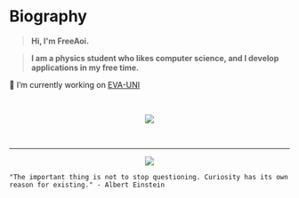 # **Biography**

>  **Hi, I'm FreeAoi.**

> **I am a physics student who likes computer science, and I develop applications in my free time.**


🔭 I’m currently working on [EVA-UNI](https://github.com/FreeAoi/eva-uni)

<br/>
<p align="center">
    <a href="https://skillicons.dev">
        <img src="https://skillicons.dev/icons?i=css,docker,electron,git,nestjs,nextjs,nodejs,prisma,react,redis,tailwind,typescript" />
    </a>
</p>
<br/>

---

<p align="center"> 
    <img src="https://visitcount.itsvg.in/api?id=FreeAoi&icon=0&color=8">

    "The important thing is not to stop questioning. Curiosity has its own reason for existing." - Albert Einstein
</p>
